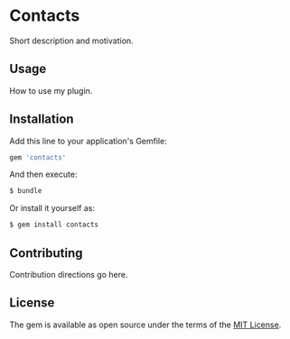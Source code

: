 # Contacts
Short description and motivation.

## Usage
How to use my plugin.

## Installation
Add this line to your application's Gemfile:

```ruby
gem 'contacts'
```

And then execute:
```bash
$ bundle
```

Or install it yourself as:
```bash
$ gem install contacts
```

## Contributing
Contribution directions go here.

## License
The gem is available as open source under the terms of the [MIT License](https://opensource.org/licenses/MIT).
